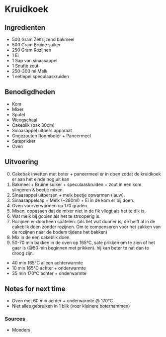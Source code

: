 # Kruidkoek


## Ingredienten

* 500 Gram Zelfrijzend bakmeel
* 500 Gram Bruine suiker
* 250 Gram Rozijnen
* 1 Ei
* 1 Sap van sinaasappel
* 1 Snufje zout
* 250-300 ml Melk
* 1 eetlepel speculaaskruiden


## Benodigdheden

* Kom
* Mixer
* Spatel
* Weegschaal
* Cakeblik (bak 30cm)
* Sinaasappel uitpers apparaat
* Ongezouten Roomboter + Paneermeel
* Sateprikker
* Oven


## Uitvoering

0. Cakebak invetten met boter + paneermeel er in doen zodat de kruidkoek er aan het einde nog uit kan
1. Bakmeel + Bruine suiker + speculaaskruiden + zout in een kom slingeren & beetje mixen.
2. Sinaasappel uitpersen + melk beetje opwarmen (lauw).
3. Sinaasappelsap + Melk (~280ml) + Ei in de kom er bij doen.
4. Oven voorverwarmen op 170 graden.
5. Mixen, oppassen dat de mixer niet in de fik vliegt als het te dik is.
6. Wat melk bij gooien als het te strooperig is.
7. Rozijnen er doorheen spatelen. (als het wat dunner is, de helft al in de cakeblik doen zonder rozijnen. Om te compenseren voor het zakken van de rozijnen naar de bodem tijdens het bakken)
8. Mix in de een cakeblik doen.
9. 50-70 min bakken in de oven op 165°C, sate prikken om te zien of het gaar is (@50 min beginnen met prikken). hij kan beter te nat dan te droog zijn.

* 40 min 165°C alleen achterwarmte
* 10 min 165°C achter + onderwarmte
* 35 min 170°C achter + onderwarmte


## Notes for next time

* Oven met 60 min achter + onderwarmte @ 170°C
* Niet alles gebruiken in 1 blik (voor kleinere boterhammen)

### Sources
- Moeders
